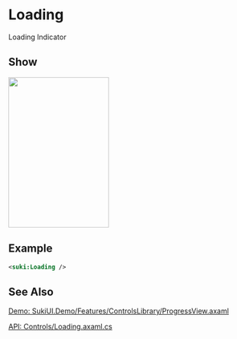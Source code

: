 # Loading

Loading Indicator

## Show

<img src="/controls/progress/loading.gif" height="300px" width="200px"/>

## Example

```xml
<suki:Loading />
```

## See Also

[Demo: SukiUI.Demo/Features/ControlsLibrary/ProgressView.axaml](https://github.com/kikipoulet/SukiUI/blob/main/SukiUI.Demo/Features/ControlsLibrary/ProgressView.axaml)

[API: Controls/Loading.axaml.cs](https://github.com/kikipoulet/SukiUI/blob/main/SukiUI/Controls/Loading.axaml.cs)